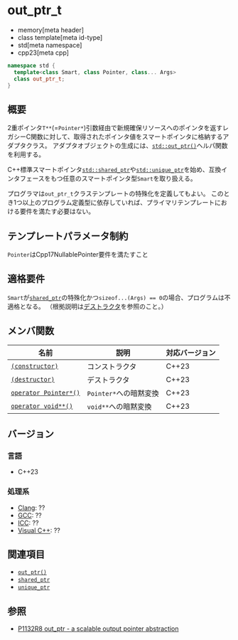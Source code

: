 # out_ptr_t
* memory[meta header]
* class template[meta id-type]
* std[meta namespace]
* cpp23[meta cpp]

```cpp
namespace std {
  template<class Smart, class Pointer, class... Args>
  class out_ptr_t;
}
```

## 概要
2重ポインタ`T**`(=`Pointer*`)引数経由で新規確保リソースへのポインタを返すレガシーC関数に対して、取得されたポインタ値をスマートポインタに格納するアダプタクラス。
アダプタオブジェクトの生成には、[`std::out_ptr()`](out_ptr.md)ヘルパ関数を利用する。

C++標準スマートポインタ[`std::shared_ptr`](shared_ptr.md)や[`std::unique_ptr`](unique_ptr.md)を始め、互換インタフェースをもつ任意のスマートポインタ型`Smart`を取り扱える。

プログラマは`out_ptr_t`クラステンプレートの特殊化を定義してもよい。
このとき1つ以上のプログラム定義型に依存していれば、プライマリテンプレートにおける要件を満たす必要はない。


## テンプレートパラメータ制約
`Pointer`はCpp17NullablePointer要件を満たすこと


## 適格要件
`Smart`が[`shared_ptr`](shared_ptr.md)の特殊化かつ`sizeof...(Args) == 0`の場合、プログラムは不適格となる。
（根拠説明は[デストラクタ](out_ptr_t/op_destructor.md)を参照のこと。）


## メンバ関数

| 名前            | 説明           | 対応バージョン |
|-----------------|----------------|----------------|
| [`(constructor)`](out_ptr_t/op_constructor.md) | コンストラクタ | C++23 |
| [`(destructor)`](out_ptr_t/op_destructor.md)   | デストラクタ   | C++23 |
| [`operator Pointer*()`](out_ptr_t/op_pointer.md) | `Pointer*`への暗黙変換 | C++23 |
| [`operator void**()`](out_ptr_t/op_voidpp.md) | `void**`への暗黙変換 | C++23 |


## バージョン
### 言語
- C++23

### 処理系
- [Clang](/implementation.md#clang): ??
- [GCC](/implementation.md#gcc): ??
- [ICC](/implementation.md#icc): ??
- [Visual C++](/implementation.md#visual_cpp): ??


## 関連項目
- [`out_ptr()`](out_ptr.md)
- [`shared_ptr`](shared_ptr.md)
- [`unique_ptr`](unique_ptr.md)


## 参照
- [P1132R8 out_ptr - a scalable output pointer abstraction](https://www.open-std.org/jtc1/sc22/wg21/docs/papers/2021/p1132r8.html)
